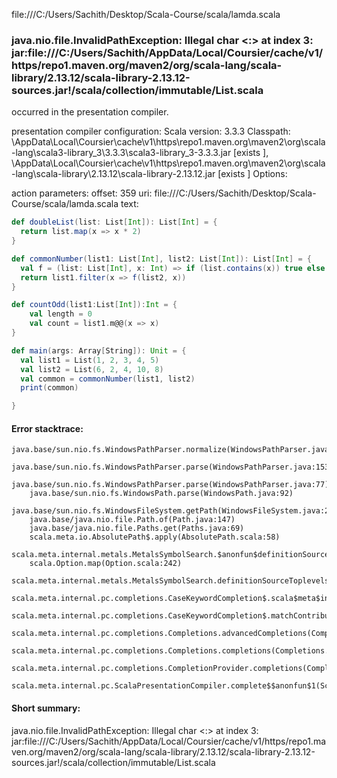 file:///C:/Users/Sachith/Desktop/Scala-Course/scala/lamda.scala
### java.nio.file.InvalidPathException: Illegal char <:> at index 3: jar:file:///C:/Users/Sachith/AppData/Local/Coursier/cache/v1/https/repo1.maven.org/maven2/org/scala-lang/scala-library/2.13.12/scala-library-2.13.12-sources.jar!/scala/collection/immutable/List.scala

occurred in the presentation compiler.

presentation compiler configuration:
Scala version: 3.3.3
Classpath:
<HOME>\AppData\Local\Coursier\cache\v1\https\repo1.maven.org\maven2\org\scala-lang\scala3-library_3\3.3.3\scala3-library_3-3.3.3.jar [exists ], <HOME>\AppData\Local\Coursier\cache\v1\https\repo1.maven.org\maven2\org\scala-lang\scala-library\2.13.12\scala-library-2.13.12.jar [exists ]
Options:



action parameters:
offset: 359
uri: file:///C:/Users/Sachith/Desktop/Scala-Course/scala/lamda.scala
text:
```scala
def doubleList(list: List[Int]): List[Int] = {
  return list.map(x => x * 2)
}

def commonNumber(list1: List[Int], list2: List[Int]): List[Int] = {
  val f = (list: List[Int], x: Int) => if (list.contains(x)) true else false
  return list1.filter(x => f(list2, x))
}

def countOdd(list1:List[Int]):Int = {
    val length = 0
    val count = list1.m@@(x => x)
}

def main(args: Array[String]): Unit = {
  val list1 = List(1, 2, 3, 4, 5)
  val list2 = List(6, 2, 4, 10, 8)
  val common = commonNumber(list1, list2)
  print(common)

}

```



#### Error stacktrace:

```
java.base/sun.nio.fs.WindowsPathParser.normalize(WindowsPathParser.java:182)
	java.base/sun.nio.fs.WindowsPathParser.parse(WindowsPathParser.java:153)
	java.base/sun.nio.fs.WindowsPathParser.parse(WindowsPathParser.java:77)
	java.base/sun.nio.fs.WindowsPath.parse(WindowsPath.java:92)
	java.base/sun.nio.fs.WindowsFileSystem.getPath(WindowsFileSystem.java:232)
	java.base/java.nio.file.Path.of(Path.java:147)
	java.base/java.nio.file.Paths.get(Paths.java:69)
	scala.meta.io.AbsolutePath$.apply(AbsolutePath.scala:58)
	scala.meta.internal.metals.MetalsSymbolSearch.$anonfun$definitionSourceToplevels$2(MetalsSymbolSearch.scala:70)
	scala.Option.map(Option.scala:242)
	scala.meta.internal.metals.MetalsSymbolSearch.definitionSourceToplevels(MetalsSymbolSearch.scala:69)
	scala.meta.internal.pc.completions.CaseKeywordCompletion$.scala$meta$internal$pc$completions$CaseKeywordCompletion$$$sortSubclasses(MatchCaseCompletions.scala:331)
	scala.meta.internal.pc.completions.CaseKeywordCompletion$.matchContribute(MatchCaseCompletions.scala:279)
	scala.meta.internal.pc.completions.Completions.advancedCompletions(Completions.scala:388)
	scala.meta.internal.pc.completions.Completions.completions(Completions.scala:184)
	scala.meta.internal.pc.completions.CompletionProvider.completions(CompletionProvider.scala:89)
	scala.meta.internal.pc.ScalaPresentationCompiler.complete$$anonfun$1(ScalaPresentationCompiler.scala:155)
```
#### Short summary: 

java.nio.file.InvalidPathException: Illegal char <:> at index 3: jar:file:///C:/Users/Sachith/AppData/Local/Coursier/cache/v1/https/repo1.maven.org/maven2/org/scala-lang/scala-library/2.13.12/scala-library-2.13.12-sources.jar!/scala/collection/immutable/List.scala